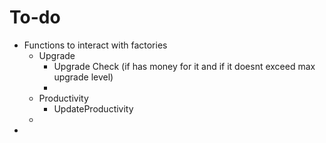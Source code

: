 # To-do
* Functions to interact with factories
    * Upgrade 
        - Upgrade Check (if has money for it and if it doesnt exceed max upgrade level)
        - 
    * Productivity
        - UpdateProductivity
    * 
*